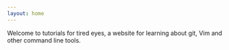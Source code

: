 ```yaml
---
layout: home
---
```

Welcome to tutorials for tired eyes, a website for learning about git, Vim
and other command line tools.

